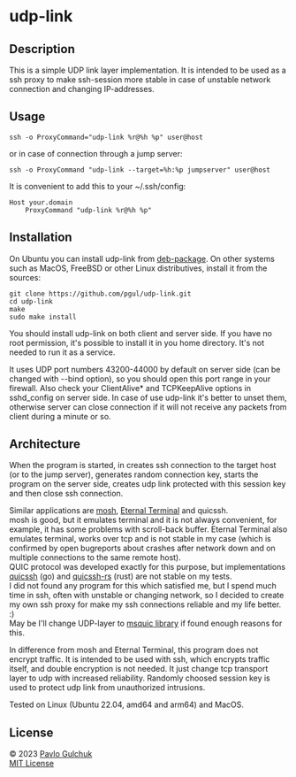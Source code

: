 # udp-link

## Description

This is a simple UDP link layer implementation. It is intended to be used as a ssh proxy to make ssh-session more stable in case of unstable network connection and changing IP-addresses.

## Usage

```
ssh -o ProxyCommand="udp-link %r@%h %p" user@host
```
or in case of connection through a jump server:
```
ssh -o ProxyCommand "udp-link --target=%h:%p jumpserver" user@host
```
It is convenient to add this to your ~/.ssh/config:
```
Host your.domain
    ProxyCommand "udp-link %r@%h %p"
```

## Installation

On Ubuntu you can install udp-link from [deb-package](https://github.com/pgul/udp-link/releases/latest).
On other systems such as MacOS, FreeBSD or other Linux distributives, install it from the sources:
```
git clone https://github.com/pgul/udp-link.git
cd udp-link
make
sudo make install
```

You should install udp-link on both client and server side. If you have no root permission, it's possible to install it in you home directory. It's not needed to run it as a service.

It uses UDP port numbers 43200-44000 by default on server side (can be changed with --bind option), so you should open this port range in your firewall. Also check your ClientAlive* and TCPKeepAlive options in sshd_config on server side. In case of use udp-link it's better to unset them, otherwise server can close connection if it will not receive any packets from client during a minute or so.

## Architecture

When the program is started, in creates ssh connection to the target host (or to the jump server), generates random connection key, starts the program on the server side, creates udp link protected with this session key and then close ssh connection.

Similar applications are [mosh](https://github.com/mobile-shell/mosh), [Eternal Terminal](https://github.com/MisterTea/EternalTerminal) and quicssh.  
mosh is good, but it emulates terminal and it is not always convenient, for example, it has some problems with scroll-back buffer.
Eternal Terminal also emulates terminal, works over tcp and is not stable in my case (which is confirmed by open bugreports about crashes after network down and on multiple connections to the same remote host).  
QUIC protocol was developed exactly for this purpose, but implementations [quicssh](https://github.com/moul/quicssh) (go) and [quicssh-rs](https://github.com/oowl/quicssh-rs) (rust) are not stable on my tests.  
I did not found any program for this which satisfied me, but I spend much time in ssh, often with unstable or changing network, so I decided to create my own ssh proxy for make my ssh connections reliable and my life better. :)  
May be I'll change UDP-layer to [msquic library](https://github.com/microsoft/msquic) if found enough reasons for this.

In difference from mosh and Eternal Terminal, this program does not encrypt traffic. It is intended to be used with ssh, which encrypts traffic itself, and double encryption is not needed. It just change tcp transport layer to udp with increased reliability. Randomly choosed session key is used to protect udp link from unauthorized intrusions.

Tested on Linux (Ubuntu 22.04, amd64 and arm64) and MacOS.

## License

© 2023 [Pavlo Gulchuk](https://gul.kiev.ua)  
[MIT License](https://github.com/pgul/udp-link/blob/main/LICENSE)
